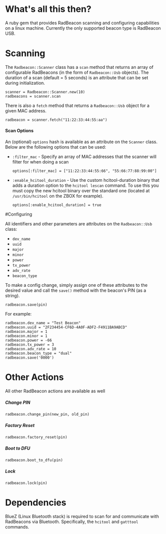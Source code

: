 # What's all this then?

A ruby gem that provides RadBeacon scanning and configuring capabilities on a linux machine.  Currently the only supported beacon type is RadBeacon USB.  

# Scanning

The `Radbeacon::Scanner` class has a `scan` method that returns an array of configurable RadBeacons (in the form of `Radbeacon::Usb` objects).  The duration of a scan (default = 5 seconds) is an attribute that can be set during initialization.  

```
scanner = Radbeacon::Scanner.new(10)
radbeacons = scanner.scan
```

There is also a `fetch` method that returns a `Radbeacon::Usb` object for a given MAC address.

```
radbeacon = scanner.fetch("11:22:33:44:55:aa")
```

#### Scan Options

An (optional) `options` hash is available as an attribute on the `Scanner` class.  Below are the following options that can be used:

- `:filter_mac` - Specify an array of MAC addresses that the scanner will filter for when doing a scan

  ```
  options[:filter_mac] = ["11:22:33:44:55:66", "55:66:77:88:99:00"]
  ```

- `:enable_hcitool_duration` - Use the custom hcitool-duration binary that adds a duration option to the `hcitool lescan` command.  To use this you must copy the new hcitool binary over the standard one (located at `/usr/bin/hcitool` on the ZBOX for example).

  ```
  options[:enable_hcitool_duration] = true
  ```

#Configuring

All identifiers and other parameters are attributes on the `Radbeacon::Usb` class:

- `dev_name`
- `uuid`
- `major`
- `minor`
- `power`
- `tx_power`
- `adv_rate`
- `beacon_type`

To make a config change, simply assign one of these attributes to the desired value and call the `save()` method with the beacon's PIN (as a string).

```
radbeacon.save(pin)
```

For example:

```
radbeacon.dev_name = "Test Beacon"
radbeacon.uuid = "2F234454-CF6D-4A0F-ADF2-F4911BA9ABCD"
radbeacon.major = 1
radbeacon.minor = 1
radbeacon.power = -66
radbeacon.tx_power = 3
radbeacon.adv_rate = 10
radbeacon.beacon_type = "dual"
radbeacon.save('0000')
```

# Other Actions

All other RadBeacon actions are available as well

##### Change PIN
```
radbeacon.change_pin(new_pin, old_pin)
```

##### Factory Reset
```
radbeacon.factory_reset(pin)
```

##### Boot to DFU
```
radbeacon.boot_to_dfu(pin)
```

##### Lock
```
radbeacon.lock(pin)
```

# Dependencies

BlueZ (Linux Bluetooth stack) is required to scan for and communicate with RadBeacons via Bluetooth.  Specifically, the `hcitool` and `gatttool` commands.
